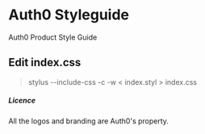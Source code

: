 Auth0 Styleguide
================

Auth0 Product Style Guide


## Edit index.css
> stylus --include-css -c -w < index.styl > index.css 

##### Licence
All the logos and branding are Auth0's property.